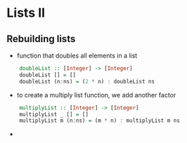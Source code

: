 # Lists II

## Rebuilding lists

- function that doubles all elements in a list
```haskell
    doubleList :: [Integer] -> [Integer]
    doubleList [] = []
    doubleList (n:ns) = (2 * n) : doubleList ns
```
- to create a multiply list function, we add another factor
```haskell
    multiplyList :: [Integer] -> [Integer]
    multiplyList _ [] = []
    multiplyList m (n:ns) = (m * n) : multiplyList m ns
```
- 
